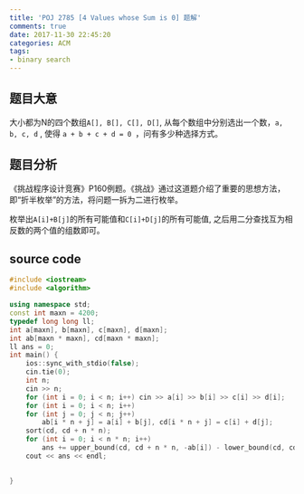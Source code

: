 ```yaml
---
title: 'POJ 2785 [4 Values whose Sum is 0] 题解'
comments: true
date: 2017-11-30 22:45:20
categories: ACM
tags:
- binary search
---
```

## 题目大意
大小都为N的四个数组`A[], B[], C[], D[]`, 从每个数组中分别选出一个数，`a, b, c, d` , 使得 `a + b + c + d = 0 `，问有多少种选择方式。

<!-- more -->


## 题目分析
《挑战程序设计竞赛》P160例题。《挑战》通过这道题介绍了重要的思想方法，即“折半枚举”的方法，将问题一拆为二进行枚举。

枚举出`A[i]+B[j]`的所有可能值和`C[i]+D[j]`的所有可能值, 之后用二分查找互为相反数的两个值的组数即可。


## source code
```c++
#include <iostream>
#include <algorithm>

using namespace std;
const int maxn = 4200;
typedef long long ll;
int a[maxn], b[maxn], c[maxn], d[maxn];
int ab[maxn * maxn], cd[maxn * maxn];
ll ans = 0;
int main() {
	ios::sync_with_stdio(false);
	cin.tie(0);
	int n;
	cin >> n;
	for (int i = 0; i < n; i++) cin >> a[i] >> b[i] >> c[i] >> d[i];
	for (int i = 0; i < n; i++)
	for (int j = 0; j < n; j++)
		ab[i * n + j] = a[i] + b[j], cd[i * n + j] = c[i] + d[j];
	sort(cd, cd + n * n);
	for (int i = 0; i < n * n; i++)
		ans += upper_bound(cd, cd + n * n, -ab[i]) - lower_bound(cd, cd + n * n, -ab[i]);
	cout << ans << endl;
	

}

```